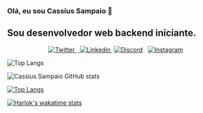 ### Olá, eu sou Cassíus Sampaio 👋

## Sou desenvolvedor web backend iniciante.
<p align='center'>
<a href="https://twitter.com/cassius_cesar" target="_blank">
<img src="https://img.shields.io/badge/Twitter-1DA1F2?style=for-the-badge&logo=twitter&logoColor=white" alt="Twitter">
</a>&nbsp;<a href="https://br.linkedin.com/in/cassiussampaio" target="_blank">
<img src="https://img.shields.io/badge/LinkedIn-0077B5?style=for-the-badge&logo=linkedin&logoColor=white" alt="Linkedin">
</a>&nbsp;<a href="https://discordapp.com/users/CassiuSampaio#2454" target="_blank"><img src="https://img.shields.io/badge/Discord-5865F2?style=for-the-badge&logo=discord&logoColor=white" alt="Discord"></a> &nbsp; <a href="https://instagram.com/sujeitoprogramador" rel="nofollow"><img src="https://camo.githubusercontent.com/b3d4671768bd0f9b6c8f410a25a96e0c5a4d135208d8910461e986f97e7985ab/68747470733a2f2f696d672e736869656c64732e696f2f62616467652f496e7374616772616d2d4534343035463f7374796c653d666f722d7468652d6261646765266c6f676f3d696e7374616772616d266c6f676f436f6c6f723d7768697465" alt="Instagram" data-canonical-src="https://img.shields.io/badge/Instagram-E4405F?style=for-the-badge&amp;logo=instagram&amp;logoColor=white" style="max-width: 100%;"></a>
</p>

![Top Langs](https://github-readme-stats.vercel.app/api/top-langs/?username=cassiusampaio&layout=compact)

![Cassius Sampaio GitHub stats](https://github-readme-stats.vercel.app/api?username=cassiusampaio&theme=chartreuse-dark&show_icons=true)

[![Top Langs](https://github-readme-stats.vercel.app/api/top-langs/?username=cassiusampaio&layout=donut-vertical)](https://github.com/cassiusampaio/github-readme-stats)

[![Harlok's wakatime stats](https://github-readme-stats.vercel.app/api/wakatime?username=cassiusampaio)](https://github.com/cassiusampaio/github-readme-stats)






